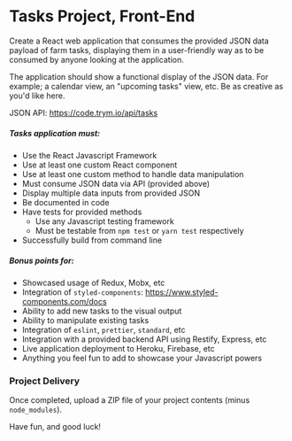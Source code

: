 # Tasks Project, Front-End

Create a React web application that consumes the provided JSON data payload of farm tasks, displaying them in a user-friendly way as to be consumed by anyone looking at the application.

The application should show a functional display of the JSON data.  For example; a calendar view, an "upcoming tasks" view, etc.  Be as creative as you'd like here.

JSON API: https://code.trym.io/api/tasks

##### Tasks application must:
- Use the React Javascript Framework
- Use at least one custom React component
- Use at least one custom method to handle data manipulation
- Must consume JSON data via API (provided above)
- Display multiple data inputs from provided JSON 
- Be documented in code
- Have tests for provided methods
  - Use any Javascript testing framework
  - Must be testable from `npm test` or `yarn test` respectively
- Successfully build from command line

##### Bonus points for:
- Showcased usage of Redux, Mobx, etc
- Integration of `styled-components`: https://www.styled-components.com/docs
- Ability to add new tasks to the visual output
- Ability to manipulate existing tasks
- Integration of `eslint`, `prettier`, `standard`, etc
- Integration with a provided backend API using Restify, Express, etc
- Live application deployment to Heroku, Firebase, etc
- Anything you feel fun to add to showcase your Javascript powers

### Project Delivery

Once completed, upload a ZIP file of your project contents (minus `node_modules`).

Have fun, and good luck!
